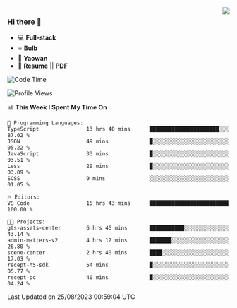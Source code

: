 <img align="right" src="https://github-readme-stats.vercel.app/api?username=LolipopJ&show_icons=true&count_private=true&hide_title=true&include_all_commits=true&theme=vue">

### Hi there 👋

- :computer: **Full-stack**
- :star: **Bulb**
- :pill: **Yaowan**
- :milky_way: [**Resume**](https://lolipopj.github.io/resume/) || [**PDF**](https://cdn.jsdelivr.net/gh/lolipopj/resume/export/resume-en.pdf)

<!--START_SECTION:waka-->
![Code Time](http://img.shields.io/badge/Code%20Time-1%2C570%20hrs%2019%20mins-blue)

![Profile Views](http://img.shields.io/badge/Profile%20Views-1-blue)

📊 **This Week I Spent My Time On** 

```text
💬 Programming Languages: 
TypeScript               13 hrs 40 mins      ██████████████████████░░░   87.02 % 
JSON                     49 mins             █░░░░░░░░░░░░░░░░░░░░░░░░   05.22 % 
JavaScript               33 mins             █░░░░░░░░░░░░░░░░░░░░░░░░   03.51 % 
Less                     29 mins             █░░░░░░░░░░░░░░░░░░░░░░░░   03.09 % 
SCSS                     9 mins              ░░░░░░░░░░░░░░░░░░░░░░░░░   01.05 % 

🔥 Editors: 
VS Code                  15 hrs 43 mins      █████████████████████████   100.00 % 

🐱‍💻 Projects: 
gts-assets-center        6 hrs 46 mins       ███████████░░░░░░░░░░░░░░   43.14 % 
admin-matters-v2         4 hrs 12 mins       ███████░░░░░░░░░░░░░░░░░░   26.80 % 
scene-center             2 hrs 40 mins       ████░░░░░░░░░░░░░░░░░░░░░   17.03 % 
recept-h5-sdk            54 mins             █░░░░░░░░░░░░░░░░░░░░░░░░   05.77 % 
recept-pc                40 mins             █░░░░░░░░░░░░░░░░░░░░░░░░   04.24 % 
```


 Last Updated on 25/08/2023 00:59:04 UTC
<!--END_SECTION:waka-->
